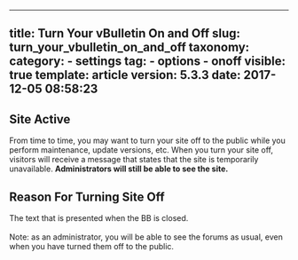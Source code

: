 
---
title: Turn Your vBulletin On and Off
slug: turn_your_vbulletin_on_and_off
taxonomy:
    category:
        - settings
    tag:
        - options
        - onoff
visible: true
template: article
version: 5.3.3
date: 2017-12-05 08:58:23
---

## Site Active
From time to time, you may want to turn your site off to the public while you perform maintenance, update versions, etc. When you turn your site off, visitors will receive a message that states that the site is temporarily unavailable. <b>Administrators will still be able to see the site.</b>

## Reason For Turning Site Off
The text that is presented when the BB is closed.<br />
<br />
Note: as an administrator, you will be able to see the forums as usual, even when you have turned them off to the public.




